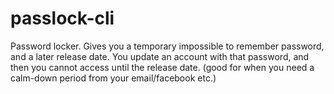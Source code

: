 # passlock-cli
Password locker.  Gives you a temporary impossible to remember password, and a later release date.  You update an account with that password, and then you cannot access until the release date.  (good for when you need a calm-down period from your email/facebook etc.)
